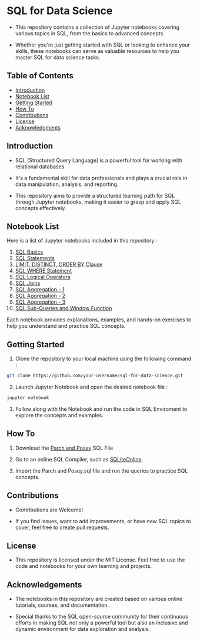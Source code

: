 # SQL for Data Science

- This repository contains a collection of Jupyter notebooks covering various topics in SQL, from the basics to advanced concepts.

- Whether you're just getting started with SQL or looking to enhance your skills, these notebooks can serve as valuable resources to help you master SQL for data science tasks.

## Table of Contents

- [Introduction](#introduction)
- [Notebook List](#notebook-list)
- [Getting Started](#getting-started)
- [How To](#how-to)
- [Contributions](#contributions)
- [License](#license)
- [Acknowledgments](#acknowledgements)

## Introduction

- SQL (Structured Query Language) is a powerful tool for working with relational databases. 

- It's a fundamental skill for data professionals and plays a crucial role in data manipulation, analysis, and reporting. 

- This repository aims to provide a structured learning path for SQL through Jupyter notebooks, making it easier to grasp and apply SQL concepts effectively.

## Notebook List

Here is a list of Jupyter notebooks included in this repository :

1. [SQL Basics](https://github.com/TheMrityunjayPathak/SQLforDataScience/blob/dacb6d75c46a8d4bafff5e40a9c92656540994c5/SQL%20for%20Data%20Science%20-%201.ipynb)
2. [SQL Statements](https://github.com/TheMrityunjayPathak/SQLforDataScience/blob/main/SQL%20for%20Data%20Science%20-%202.ipynb)
3. [LIMIT, DISTINCT, ORDER BY Clause](https://github.com/TheMrityunjayPathak/SQLforDataScience/blob/main/SQL%20for%20Data%20Science%20-%203.ipynb)
4. [SQL WHERE Statement](https://github.com/TheMrityunjayPathak/SQLforDataScience/blob/main/SQL%20for%20Data%20Science%20-%204.ipynb)
5. [SQL Logical Operators](https://github.com/TheMrityunjayPathak/SQLforDataScience/blob/dacb6d75c46a8d4bafff5e40a9c92656540994c5/SQL%20for%20Data%20Science%20-%205.ipynb)
6. [SQL Joins](https://github.com/TheMrityunjayPathak/SQLforDataScience/blob/main/SQL%20for%20Data%20Science%20-%206.ipynb)
7. [SQL Aggregation - 1](https://github.com/TheMrityunjayPathak/SQLforDataScience/blob/main/SQL%20for%20Data%20Science%20-%207.ipynb)
8. [SQL Aggregation - 2](https://github.com/TheMrityunjayPathak/SQLforDataScience/blob/main/SQL%20for%20Data%20Science%20-%208.ipynb)
9. [SQL Aggregation - 3](https://github.com/TheMrityunjayPathak/SQLforDataScience/blob/main/SQL%20for%20Data%20Science%20-%209.ipynb)
10. [SQL Sub-Queries and Window Function](https://github.com/TheMrityunjayPathak/SQLforDataScience/blob/main/SQL%20for%20Data%20Science%20-%2010.ipynb)

Each notebook provides explanations, examples, and hands-on exercises to help you understand and practice SQL concepts.

## Getting Started

1. Clone the repository to your local machine using the following command :
   
```bash
git clone https://github.com/your-username/sql-for-data-science.git
````

2. Launch Jupyter Notebook and open the desired notebook file :

````bash
jupyter notebook
````

3. Follow along with the Notebook and run the code in SQL Enviroment to explore the concepts and examples.

## How To

1. Download the [Parch and Posey](https://github.com/TheMrityunjayPathak/SQLforDataScience/blob/main/Parch%20and%20Posey.sql) SQL File

2. Go to an online SQL Compiler, such as [SQLiteOnline](https://sqliteonline.com/).

3. Import the Parch and Posey.sql file and run the queries to practice SQL concepts.

## Contributions

- Contributions are Welcome! 

- If you find issues, want to add improvements, or have new SQL topics to cover, feel free to create pull requests.

## License

- This repository is licensed under the MIT License. Feel free to use the code and notebooks for your own learning and projects.

## Acknowledgements

- The notebooks in this repository are created based on various online tutorials, courses, and documentation.

- Special thanks to the SQL open-source community for their continuous efforts in making SQL not only a powerful tool but also an inclusive and dynamic environment for data exploration and analysis.
